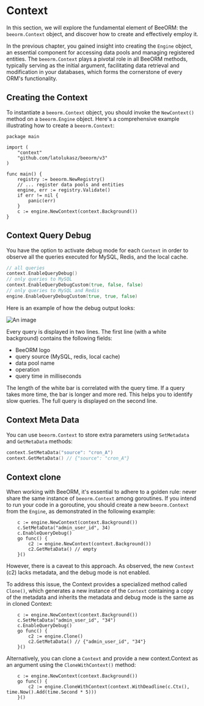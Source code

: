 # Context

In this section, we will explore the fundamental element of BeeORM: the `beeorm.Context` object, and discover how to create and effectively employ it.

In the previous chapter, you gained insight into creating the `Engine` object, an essential component for accessing data pools and managing registered entities. 
The `beeorm.Context` plays a pivotal role in all BeeORM methods, typically serving as the initial argument, facilitating data retrieval and modification in your databases, which forms the cornerstone of every ORM's functionality.

## Creating the Context

To instantiate a `beeorm.Context` object, you should invoke the `NewContext()` method on a `beeorm.Engine` object. 
Here's a comprehensive example illustrating how to create a `beeorm.Context`:

```go{15}
package main

import (
	"context"
    "github.com/latolukasz/beeorm/v3"
)

func main() {
    registry := beeorm.NewRegistry()
    // ... register data pools and entities
    engine, err := registry.Validate()
    if err != nil {
        panic(err)
    }
    c := engine.NewContext(context.Background())
}  
```

## Context Query Debug

You have the option to activate debug mode for each `Context` in order to observe all the queries executed for MySQL, Redis, and the local cache.

```go
// all queries
context.EnableQueryDebug()
// only queries to MySQL
context.EnableQueryDebugCustom(true, false, false)
// only queries to MySQL and Redis
engine.EnableQueryDebugCustom(true, true, false)
```

Here is an example of how the debug output looks:

![An image](/query_debug_1.png)

Every query is displayed in two lines. The first line (with a white background) contains the following fields:

* BeeORM logo
* query source (MySQL, redis, local cache)
* data pool name
* operation
* query time in milliseconds

The length of the white bar is correlated with the query time. If a query takes more time, the bar is longer and more red. This helps you to identify slow queries. The full query is displayed on the second line.

## Context Meta Data

You can use `beeorm.Context` to store extra parameters using `SetMetadata` and `GetMetaData` methods:

```go
context.SetMetaData("source": "cron_A")
context.GetMetaData() // {"source": "cron_A"}
```

## Context clone

When working with BeeORM, it's essential to adhere to a golden rule: never share the same instance of `beeorm.Context` among goroutines. 
If you intend to run your code in a goroutine, you should create a new `beeorm.Context` from the `Engine`, as demonstrated in the following example:

```go{5}
    c := engine.NewContext(context.Background())
    c.SetMetaData("admin_user_id", 34)
    c.EnableQueryDebug()
    go func() {
        c2 := engine.NewContext(context.Background())
        c2.GetMetaData() // empty
    }()
```

However, there is a caveat to this approach. As observed, the new `Context` (c2) lacks metadata, and the debug mode is not enabled.

To address this issue, the Context provides a specialized method called `Clone()`, which generates a new instance of the `Context` containing a copy of the metadata and inherits the metadata and debug mode is the same as in cloned Context:

```go{5}
    c := engine.NewContext(context.Background())
    c.SetMetaData("admin_user_id", "34")
    c.EnableQueryDebug()
    go func() {
        c2 := engine.Clone()
        c2.GetMetaData() // {"admin_user_id", "34"}
    }()
```

Alternatively, you can clone a `Context` and provide a new context.Context as an argument using the `CloneWithContext()` method:
```go{3}
    c := engine.NewContext(context.Background())
    go func() {
        c2 := engine.CloneWithContext(context.WithDeadline(c.Ctx(), time.Now().Add(time.Second * 5)))
    }()
```